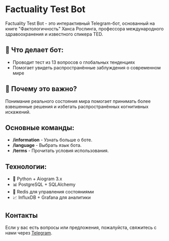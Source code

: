 # Factuality Test Bot

Factuality Test Bot - это интерактивный Telegram-бот, основанный на книге "Фактологичность" Ханса Рослинга, профессора международного здравоохранения и известного спикера TED.


## 🎯 Что делает бот:
- Проводит тест из 13 вопросов о глобальных тенденциях
- Помогает увидеть распространённые заблуждения о современном мире


## 🤔 Почему это важно?
Понимание реального состояния мира помогает принимать более взвешенные решения и избегать распространённых когнитивных искажений.


## Основные команды:
- **/information** - Узнать больше о боте.
- **/language** - Выбрать язык бота.
- **/terms** - Прочитать условия использования.


## Технологии:
- 🐍 Python + Aiogram 3.x
- 📊 PostgreSQL + SQLAlchemy
- 🔄 Redis для управления состояниями
- 📈 InfluxDB + Grafana для аналитики


## Контакты
Если у вас есть вопросы или предложения, пожалуйста, свяжитесь с нами через [Telegram](https://t.me/van4956).
